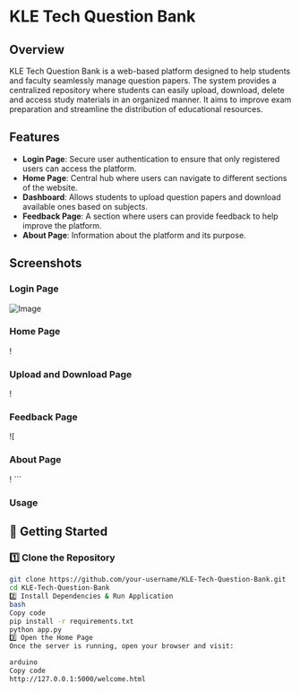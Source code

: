 # KLE Tech Question Bank

## Overview
KLE Tech Question Bank is a web-based platform designed to help students and faculty seamlessly manage question papers. The system provides a centralized repository where students can easily upload, download, delete and access study materials in an organized manner. It aims to improve exam preparation and streamline the distribution of educational resources.

## Features
- **Login Page**: Secure user authentication to ensure that only registered users can access the platform.
- **Home Page**: Central hub where users can navigate to different sections of the website.
- **Dashboard**: Allows students to upload question papers and download available ones based on subjects.
- **Feedback Page**: A section where users can provide feedback to help improve the platform.
- **About Page**: Information about the platform and its purpose.

## Screenshots
### Login Page
![Image](https://github.com/user-attachments/assets/390f402c-a6f7-4358-b31d-9973679f0c83)
### Home Page
!
### Upload and Download Page
!
### Feedback Page
![
### About Page
!
    ```
### Usage

## 🚀 Getting Started

### 1️⃣ Clone the Repository
```bash
git clone https://github.com/your-username/KLE-Tech-Question-Bank.git
cd KLE-Tech-Question-Bank
2️⃣ Install Dependencies & Run Application
bash
Copy code
pip install -r requirements.txt
python app.py
3️⃣ Open the Home Page
Once the server is running, open your browser and visit:

arduino
Copy code
http://127.0.0.1:5000/welcome.html
